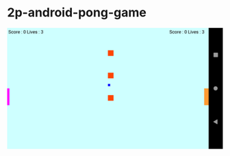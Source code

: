 # 2p-android-pong-game

![Gameplay](https://github.com/git-aditya-star/2p-android-pong-game/blob/main/app/src/main/assets/image.png)
